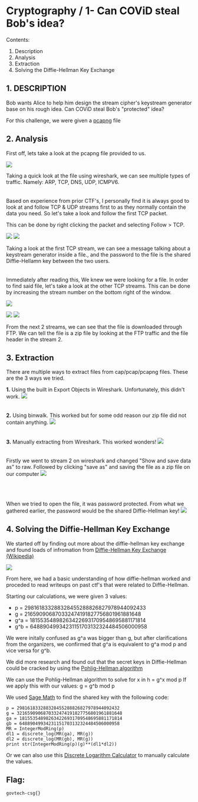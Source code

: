 # Cryptography / 1- Can COViD steal Bob's idea?

Contents:
 1. Description
 2. Analysis
 3. Extraction
 4. Solving the Diffie-Hellman Key Exchange

## 1.  DESCRIPTION

Bob wants Alice to help him design the stream cipher's keystream generator base on his rough idea. Can COViD steal Bob's "protected" idea?

For this challenge, we were given a [pcapng](https://github.com/lightcoxa/STF-Writeups/blob/main/Cryptography/Cryptography%20-%201%20Can%20COViD%20steal%20Bob%27s%20idea/crypto-challenge-1.pcapng) file

## 2. Analysis
First off, lets take a look at the pcapng file provided to us.

![ ](https://github.com/lightcoxa/STF-Writeups/blob/main/Cryptography/Cryptography%20-%201%20Can%20COViD%20steal%20Bob's%20idea/Resources/pcapimg1.JPG)

Taking a quick look at the file using wireshark, we can see multiple types of traffic. Namely: ARP, TCP, DNS, UDP, ICMPV6.
<br>
<br>
<br>
Based on experience from prior CTF's, I personally find it is always good to look at and follow TCP & UDP streams first to as they normally contain the data you need. So let's take a look and follow the first TCP packet.

This can be done by right clicking the packet and selecting Follow > TCP.

![ ](https://github.com/lightcoxa/STF-Writeups/blob/main/Cryptography/Cryptography%20-%201%20Can%20COViD%20steal%20Bob's%20idea/Resources/pcapimg2.jpg)
![ ](https://github.com/lightcoxa/STF-Writeups/blob/main/Cryptography/Cryptography%20-%201%20Can%20COViD%20steal%20Bob's%20idea/Resources/pcapimg3.jpg)

Taking a look at the first TCP stream, we can see a message talking about a keystream generator inside a file., and the password to the file is the shared Diffie-Hellamn key between the two users. 
<br>
<br>
<br>
Immediately after reading this, We knew we were looking for a file. In order to find said file, let's take a look at the other TCP streams.
This can be done by increasing the stream number on the bottom right of the window.

![ ](https://github.com/lightcoxa/STF-Writeups/blob/main/Cryptography/Cryptography%20-%201%20Can%20COViD%20steal%20Bob's%20idea/Resources/pcapimg4.jpg)


![ ](https://github.com/lightcoxa/STF-Writeups/blob/main/Cryptography/Cryptography%20-%201%20Can%20COViD%20steal%20Bob's%20idea/Resources/pcapimg5.jpg)
![ ](https://github.com/lightcoxa/STF-Writeups/blob/main/Cryptography/Cryptography%20-%201%20Can%20COViD%20steal%20Bob's%20idea/Resources/pcapimg6.jpg)

From the next 2 streams, we can see that the file is downloaded through FTP. 
We can tell the file is a zip file by looking at the FTP traffic and the file header in the stream 2.

## 3. Extraction

There are multiple ways to extract files from cap/pcap/pcapng files. These are the 3 ways we tried.

**1.** Using the built in Export Objects in Wireshark. Unfortunately, this didn't work.
![ ](https://github.com/lightcoxa/STF-Writeups/blob/main/Cryptography/Cryptography%20-%201%20Can%20COViD%20steal%20Bob's%20idea/Resources/pcapimg7.jpg)
<br>
<br>
<br>
**2.** Using binwalk. This worked but for some odd reason our zip file did not contain anything.
![ ](https://github.com/lightcoxa/STF-Writeups/blob/main/Cryptography/Cryptography%20-%201%20Can%20COViD%20steal%20Bob's%20idea/Resources/extractimg1.jpg)
<br>
<br>
<br>
**3.** Manually extracting from Wireshark. This worked wonders!
![ ](https://github.com/lightcoxa/STF-Writeups/blob/main/Cryptography/Cryptography%20-%201%20Can%20COViD%20steal%20Bob's%20idea/Resources/extractimg2.jpg?)
<br>
<br>
<br>
Firstly we went to stream 2 on wireshark and changed "Show and save data as" to raw. Followed by clicking "save as" and saving the file as a zip file on our computer
![ ](https://github.com/lightcoxa/STF-Writeups/blob/main/Cryptography/Cryptography%20-%201%20Can%20COViD%20steal%20Bob's%20idea/Resources/extractimg3.jpg)
<br>
<br>
<br>
## 
When we tried to open the file, it was password protected. From what we gathered earlier, the password would be the shared Diffie-Hellman key!
![ ](https://github.com/lightcoxa/STF-Writeups/blob/main/Cryptography/Cryptography%20-%201%20Can%20COViD%20steal%20Bob's%20idea/Resources//extractimg4.jpg)

## 4. Solving the Diffie-Hellman Key Exchange
We started off by finding out more about the diffie-hellman key exchange and found loads of infromation from [Diffie-Hellman Key Exchange (Wikipedia)](https://en.wikipedia.org/wiki/Diffie%E2%80%93Hellman_key_exchange#:~:text=The%20Diffie%E2%80%93Hellman%20key%20exchange%20method%20allows%20two%20parties%20that,using%20a%20symmetric%20key%20cipher.)

![ ](https://github.com/lightcoxa/STF-Writeups/blob/main/Cryptography/Cryptography%20-%201%20Can%20COViD%20steal%20Bob's%20idea/Resources//wikipost.JPG?raw=true)

From here, we had a basic understanding of how diffie-hellman worked and proceded to read writeups on past ctf's that were related to Diffie-Hellman.

Starting our calculations, we were given 3 values:

 - p = 298161833288328455288826827978944092433
 - g = 216590906870332474191827756801961881648
 - g^a = 181553548982634226931709548695881171814
 - g^b = 64889049934231151703132324484506000958

We were initally confused as g^a was bigger than g, but after clarifications from the organizers, we confirmed that g^a is equivalent to g^a mod p and vice versa for g^b.

We did more research and found out that the secret keys in Diffie-Hellman could be cracked by using the [Pohlig-Hellman algorithm](https://en.wikipedia.org/wiki/Pohlig%E2%80%93Hellman_algorithm)

We can use the Pohlig-Hellman algorithm to solve for x in h = g^x mod p
If we apply this with our values:
g = g^b mod p

We used [Sage Math](https://www.sagemath.org/) to find the shared key with the following code:

    p = 298161833288328455288826827978944092432
    g = 3216590906870332474191827756801961881648
    ga = 181553548982634226931709548695881171814
    gb = 64889049934231151703132324484506000958
    MR = IntegerModRing(p)
    dl1 = discrete_log(MR(ga), MR(g))
    dl2 = discrete_log(MR(gb), MR(g))
    print str(IntegerModRing(p)(g)**(dl1*dl2))


Or we can also use this [Discrete Logarithm Calculator](https://www.alpertron.com.ar/DILOG.HTM) to manually calculate the values.

## Flag:

    govtech-csg{}

